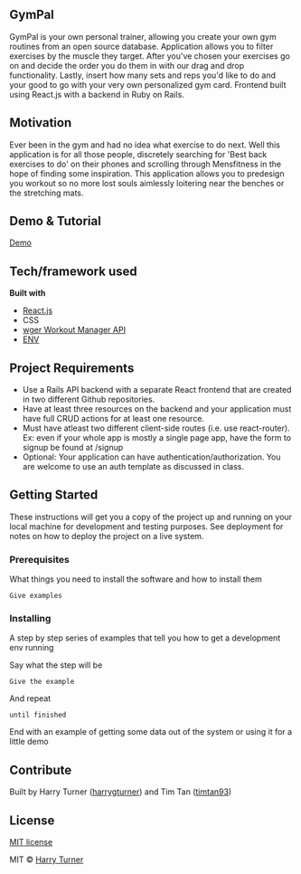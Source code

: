 ## GymPal 
GymPal is your own personal trainer, allowing you create your own gym routines from an open source database. Application allows you to filter exercises by the muscle they target. After you've chosen your exercises go on and decide the order you do them in with our drag and drop functionality. Lastly, insert how many sets and reps you'd like to do and your good to go with your very own personalized gym card. Frontend built using React.js with a backend in Ruby on Rails. 

## Motivation
Ever been in the gym and had no idea what exercise to do next. Well this application is for all those people, discretely searching for 'Best back exercises to do' on their phones and scrolling through Mensfitness in the hope of finding some inspiration. This application allows you to predesign you workout so no more lost souls aimlessly loitering near the benches or the stretching mats. 
 
## Demo & Tutorial
[Demo](https://youtu.be/34xTIUXTzwg)

## Tech/framework used

<b>Built with</b>
- [React.js](https://reactjs.org/)
- CSS
- [wger Workout Manager API](https://www.programmableweb.com/api/wger-workout-manager)
- [ENV](https://github.com/motdotla/dotenv) 

## Project Requirements

- Use a Rails API backend with a separate React frontend that are created in two different Github repositories.
- Have at least three resources on the backend and your application must have full CRUD actions for at least one resource.
- Must have atleast two different client-side routes (i.e. use react-router). Ex: even if your whole app is mostly a single page app, have the form to signup be found at /signup
- Optional: Your application can have authentication/authorization. You are welcome to use an auth template as discussed in class.

## Getting Started

These instructions will get you a copy of the project up and running on your local machine for development and testing purposes. See deployment for notes on how to deploy the project on a live system.

### Prerequisites

What things you need to install the software and how to install them

```
Give examples
```

### Installing

A step by step series of examples that tell you how to get a development env running

Say what the step will be

```
Give the example
```

And repeat

```
until finished
```

End with an example of getting some data out of the system or using it for a little demo

## Contribute

Built by Harry Turner ([harrygturner](https://github.com/harrygturner)) and Tim Tan ([timtan93](https://github.com/timtan93))

## License
[MIT license](https://opensource.org/licenses/mit-license.php)

MIT © [Harry Turner](https://github.com/harrygturner)

